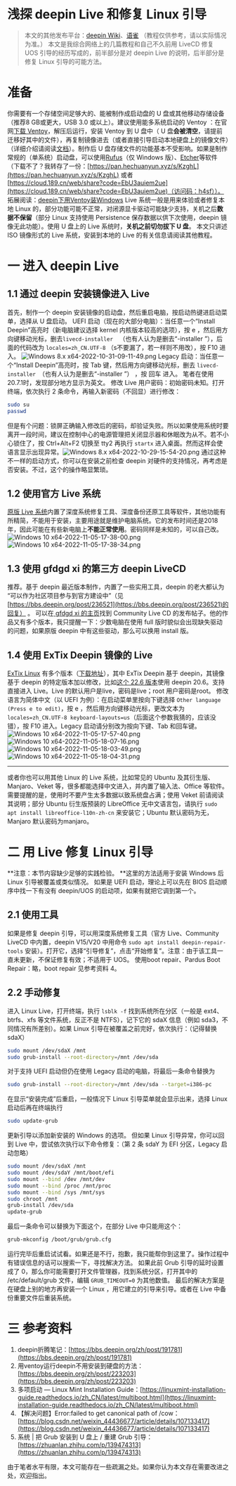# 浅探 deepin Live 和修复 Linux 引导
> 本文的其他发布平台：[deepin Wiki](https://wiki.deepin.org/zh/04_%E6%8C%89%E5%90%AF%E5%8A%A8%E9%A1%BA%E5%BA%8F%E5%88%92%E5%88%86/00_%E7%B3%BB%E7%BB%9F%E5%90%AF%E5%8A%A8%E5%89%8D/01_%E5%90%AF%E5%8A%A8%E9%A1%B9%E7%9B%B8%E5%85%B3/%E6%B5%85%E6%8E%A2deepin-Live%E5%92%8C%E4%BF%AE%E5%A4%8DLinux%E5%BC%95%E5%AF%BC)、[语雀](https://www.yuque.com/pzm9012/ct5ume/ihc99w)
> （教程仅供参考，请以实际情况为准。）
本文是我综合网络上的几篇教程和自己不久前用 LiveCD 修复 UOS 引导的经历写成的，前半部分是对 deepin Live 的说明，后半部分是修复 Linux 引导的可能方法。
# 准备

你需要有一个存储空间足够大的、能被制作成启动盘的 U 盘或其他移动存储设备（推荐8 GB或更大，USB 3.0 或以上）。建议使用能多系统启动的 Ventoy ：在官网[下载 Ventoy](https://ventoy.net/cn/download.html)，解压后运行，安装 Ventoy 到 U 盘中（ U 盘**会被清空**，请提前迁移好其中的文件），再复制镜像进去（或者直接引导启动本地硬盘上的镜像文件）（详细介绍请阅读[文档](https://ventoy.net/cn/doc_news.html)）。制作后 U 盘存储文件的功能基本不受影响。如果是制作常规的（单系统）启动盘，可以使用[Rufus](http://rufus.ie/zh/)（仅 Windows 版）、[Etcher](https://www.balena.io/etcher/)等软件（下载不了？我转存了一份：[https://pan.hechuanyun.xyz/s/KzghL](https://pan.hechuanyun.xyz/s/KzghL) 或者 [https://cloud.189.cn/web/share?code=EbU3auiem2ue](https://cloud.189.cn/web/share?code=EbU3auiem2ue)（访问码：h4sf））。
拓展阅读：[deepin下用Ventoy装Windows](https://www.yuque.com/pzm9012/ct5ume/uf10gv)
Live 系统一般是用来体验或者修复本地 Linux 的，部分功能可能不正常，对闭源显卡驱动可能缺少支持，关机之后**数据不保留**（部分 Linux 支持使用 Persistence 保存数据以供下次使用，deepin 镜像无此功能）。使用 U 盘上的 Live 系统时，**关机之前切勿拔下 U 盘**。
本文只讲述 ISO 镜像形式的 Live 系统，安装到本地的 Live 的有关信息请阅读其他教程。

# 一  进入 deepin Live

## 1.1 通过 deepin 安装镜像进入 Live 

首先，制作一个 deepin 安装镜像的启动盘，然后重启电脑，按启动热键进启动菜单，选择从 U 盘启动。
UEFI 启动（现在的大部分电脑）：当任意一个“Install Deepin”高亮时（新电脑建议选择 kernel 内核版本较高的选项），按 e ，然后用方向键移动光标，删去`livecd-installer  `（也有人认为是删去“-installer ”），后面的代码改为 `locales=zh_CN.UTF-8` （s不要漏了，若一样则不用改），按 F10 进入。 ![Windows 8.x x64-2022-10-31-09-11-49.png](https://storage.deepin.org/thread/202212041202141661_Windows8.xx64-2022-10-31-09-11-49.png)
Legacy 启动：当任意一个“Install Deepin”高亮时，按 Tab 键，然后用方向键移动光标，删去 `livecd-installer `（也有人认为是删去“-installer ”） ，按 回车 进入。
笔者在使用20.7.1时，发现部分地方显示为英文。
修改 Live 用户密码：初始密码未知。打开终端，依次执行 2 条命令，再输入新密码（不回显）进行修改：

```sh
sudo su
passwd
```

但是有个问题：锁屏正确输入修改后的密码，却验证失败。所以如果使用系统时要离开一段时间，建议在控制中心的电源管理把关闭显示器和休眠改为从不。若不小心锁住了，按 Ctrl+Alt+F2 切换至 tty2 再执行 `startx` 进入桌面。然而这样会使语言显示出现异常。![Windows 8.x x64-2022-10-29-15-54-20.png](https://storage.deepin.org/thread/2022120412022160_Windows8.xx64-2022-10-29-15-54-20.png)
通过这种不一样的启动方式，你可以在安装之前检查 deepin 对硬件的支持情况，再考虑是否安装。不过，这个的操作略显繁琐。

## 1.2 使用官方 Live 系统

[原版 Live 系统](https://cdimage.deepin.com/live-system/deepin-live-system-2.0-amd64.iso)内置了深度系统修复工具、深度备份还原工具等软件，其他功能有所精简，不能用于安装，主要用途就是维护电脑系统。它的发布时间还是2018年，因此可能在有些新电脑上**不能正常使用**。密码同样是未知的，可以自己改。![Windows 10 x64-2022-11-05-17-38-00.png](https://storage.deepin.org/thread/202212041206042954_Windows10x64-2022-11-05-17-38-00.png)
![Windows 10 x64-2022-11-05-17-38-34.png](https://storage.deepin.org/thread/202212041207311464_Windows10x64-2022-11-05-17-38-34.png)

## 1.3 使用 gfdgd xi 的第三方 deepin LiveCD

推荐。基于 deepin 最近版本制作，内置了一些实用工具，deepin 的老大都认为 “可以作为社区项目参与到官方建设中”（见[https://bbs.deepin.org/post/236521](https://bbs.deepin.org/post/236521)的回复） 。
可以在[ gfdgd xi 的主页](https://bbs.deepin.org/user/239113)找到 Community Live CD 的发布帖子。他的作品又有多个版本，我只提醒一下：少数电脑在使用 full 版时貌似会出现缺失驱动的问题，如果原版 deepin 中有这些驱动，那么可以换用 install 版。

## 1.4 使用 ExTix Deepin 镜像的 Live 

[ExTix Linux](https://www.extix.se/) 有多个版本（[下载地址](https://sourceforge.net/projects/extix/files/)），其中 ExTix Deepin 基于 deepin，其镜像基于 deepin 的特定版本加以修改，比如[这个 22.6 版本](https://www.extix.se/extix-deepin-22-6-live-based-on-deepin-20-6-latest-with-refracta-snapshot-and-kernel-5-18-1-amd64-exton-build-220610/)使用 deepin 20.6。支持直接进入 Live。Live 的默认用户是live，密码是live；root 用户密码是root。
修改语言为简体中文（以 UEFI 为例）：在启动菜单里按向下键选择 `Other language (Press e to edit)`，按 e ，然后用方向键移动光标，更改文本为 `locales=zh_CN.UTF-8 keyboard-layouts=us`（后面这个参数我猜的，应该没错），按 F10 进入。Legacy 启动请分别改为按向下键、Tab 和回车键。
![Windows 10 x64-2022-11-05-17-57-40.png](https://storage.deepin.org/thread/202212041242529516_Windows10x64-2022-11-05-17-57-40.png)
![Windows 10 x64-2022-11-05-18-07-16.png](https://storage.deepin.org/thread/202212041242521757_Windows10x64-2022-11-05-18-07-16.png)
![Windows 10 x64-2022-11-05-18-03-49.png](https://storage.deepin.org/thread/202212041242529551_Windows10x64-2022-11-05-18-03-49.png)
![Windows 10 x64-2022-11-05-18-04-31.png](https://storage.deepin.org/thread/202212041242512060_Windows10x64-2022-11-05-18-04-31.png)

---

或者你也可以用其他 Linux 的 Live 系统，比如常见的 Ubuntu 及其衍生版、Manjaro、Veket 等，很多都能选择中文进入，并内置了输入法、Office 等软件。需要提醒的是，使用时不要产生太多数据以致系统盘占满；使用 Veket 前请阅读其说明；部分 Ubuntu 衍生版预装的 LibreOffice 无中文语言包，请执行 `sudo apt install libreoffice-l10n-zh-cn` 来安装它；Ubuntu 默认密码为无，Manjaro 默认密码为manjaro。

# 二  用 Live 修复 Linux 引导

**注意：本节内容缺少足够的实践检验。 **这里的方法适用于安装 Windows 后 Linux 引导被覆盖或类似情况。
如果是 UEFI 启动，理论上可以先在 BIOS 启动顺序中找一下有没有 deepin/UOS 的启动项，如果有就把它调到第一个。

## 2.1 使用工具

如果是修复 deepin 引导，可以用深度系统修复工具（官方 Live、Community LiveCD 中内置，deepin V15/V20 中用命令 `sudo apt install deepin-repair-tools` 安装）。打开它，选择“引导修复”，点击“开始修复”。注意：由于该工具一直未更新，不保证修复有效；不适用于 UOS。
使用boot repair、Pardus Boot Repair：略，boot repair 见参考资料 4。

## 2.2 手动修复

进入 Linux Live，打开终端，执行 `lsblk -f` 找到系统所在分区（一般是 ext4、btrfs、xfs 等文件系统，反正不是 NTFS），记下它的 sdaX 信息（例如 sda3，不同情况有所差别）。如果 Linux 引导在被覆盖之前完好，依次执行：（记得替换 sdaX）

```sh
sudo mount /dev/sdaX /mnt
sudo grub-install --root-directory=/mnt /dev/sda
```

对于支持 UEFI 启动但仍在使用 Legacy 启动的电脑，将最后一条命令替换为

```sh
sudo grub-install --root-directory=/mnt /dev/sda --target=i386-pc
```

在显示“安装完成”后重启，一般情况下 Linux 引导菜单就会显示出来，选择 Linux 启动后再在终端执行 

```sh
sudo update-grub
```

更新引导以添加新安装的 Windows 的选项。
但如果 Linux 引导异常，你可以回到 Live 中，尝试依次执行以下命令修复：（第 2 条 sdaY 为 EFI 分区，Legacy 启动忽略）

```sh
sudo mount /dev/sdaX /mnt
sudo mount /dev/sdaY /mnt/boot/efi
sudo mount --bind /dev /mnt/dev
sudo mount --bind /proc /mnt/proc
sudo mount --bind /sys /mnt/sys
sudo chroot /mnt
grub-install /dev/sda
update-grub
```

最后一条命令可以替换为下面这个，在部分 Live 中只能用这个：

```sh
grub-mkconfig /boot/grub/grub.cfg
```

运行完毕后重启试试看。如果还是不行，抱歉，我只能帮你到这里了。操作过程中有错误信息的话可以搜索一下，寻找解决方法。
如果此前 Grub 引导的延时设置成了 0，那么你可能需要打开文件管理器，找到系统分区，打开其中的 /etc/default/grub 文件，编辑 `GRUB_TIMEOUT=0` 为其他数值。
最后的解决方案是在硬盘上别的地方再安装一个 Linux ，用它建立的引导来引导。或者在 Live 中备份重要文件后重装系统。

# 三  参考资料

1. deepin折腾笔记：[https://bbs.deepin.org/zh/post/191781](https://bbs.deepin.org/zh/post/191781)
2. 用ventoy运行deepin不用安装到硬盘的方法：[https://bbs.deepin.org/zh/post/223203](https://bbs.deepin.org/zh/post/223203)
3. 多项启动 — Linux Mint Installation Guide：[https://linuxmint-installation-guide.readthedocs.io/zh_CN/latest/multiboot.html](https://linuxmint-installation-guide.readthedocs.io/zh_CN/latest/multiboot.html)
4. 【解决问题】Error:failed to get canonical path of /cow： [https://blog.csdn.net/weixin_44436677/article/details/107133417](https://blog.csdn.net/weixin_44436677/article/details/107133417)
5. 系统 | 把 Grub 安装到 U 盘上 / 重建 Grub 引导：[https://zhuanlan.zhihu.com/p/139474313](https://zhuanlan.zhihu.com/p/139474313)

由于笔者水平有限，本文可能存在一些疏漏之处。如果你认为本文存在需要改进之处，欢迎指出。